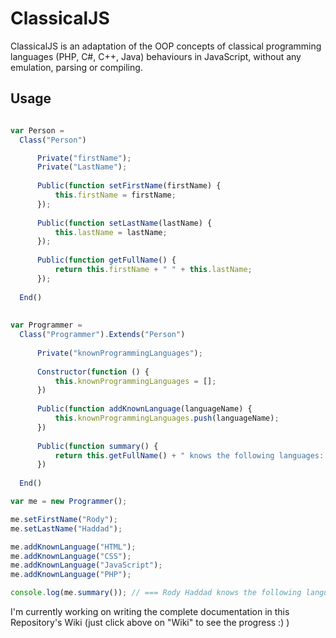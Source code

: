 # ClassicalJS


ClassicalJS is an adaptation of the OOP concepts of classical programming languages (PHP, C#, C++, Java) behaviours in JavaScript, without any emulation, parsing or compiling.

## Usage
  ```javascript
  
var Person = 
    Class("Person")

        Private("firstName");
        Private("LastName");
        
        Public(function setFirstName(firstName) {
            this.firstName = firstName;
        });
        
        Public(function setLastName(lastName) {
            this.lastName = lastName;
        });
        
        Public(function getFullName() {
            return this.firstName + " " + this.lastName;
        });
    
    End()
    
    
var Programmer = 
    Class("Programmer").Extends("Person")
    
        Private("knownProgrammingLanguages");
        
        Constructor(function () {
            this.knownProgrammingLanguages = [];
        })
        
        Public(function addKnownLanguage(languageName) {
            this.knownProgrammingLanguages.push(languageName);
        })
        
        Public(function summary() {
            return this.getFullName() + " knows the following languages: " + this.knownProgrammingLanguages.join(", ");
        })
    
    End()

  var me = new Programmer();
  
  me.setFirstName("Rody");
  me.setLastName("Haddad");
  
  me.addKnownLanguage("HTML");
  me.addKnownLanguage("CSS");
  me.addKnownLanguage("JavaScript");
  me.addKnownLanguage("PHP");
  
  console.log(me.summary()); // === Rody Haddad knows the following languages: HTML, CSS, JavaScript, PHP 
  ```

I'm currently working on writing the complete documentation in this Repository's Wiki (just click above on "Wiki" to see the progress :) )